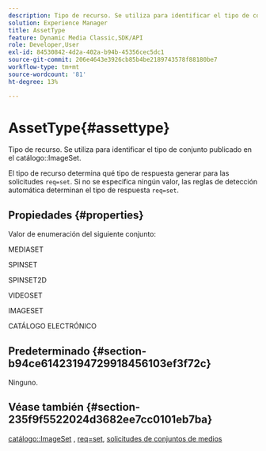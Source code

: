 ```yaml
---
description: Tipo de recurso. Se utiliza para identificar el tipo de conjunto publicado en el catálogo de ImageSet.
solution: Experience Manager
title: AssetType
feature: Dynamic Media Classic,SDK/API
role: Developer,User
exl-id: 84530842-4d2a-402a-b94b-45356cec5dc1
source-git-commit: 206e4643e3926cb85b4be2189743578f88180be7
workflow-type: tm+mt
source-wordcount: '81'
ht-degree: 13%

---
```


# AssetType{#assettype}

Tipo de recurso. Se utiliza para identificar el tipo de conjunto publicado en el catálogo::ImageSet.

El tipo de recurso determina qué tipo de respuesta generar para las solicitudes `req=set`. Si no se especifica ningún valor, las reglas de detección automática determinan el tipo de respuesta `req=set`.

## Propiedades {#properties}

Valor de enumeración del siguiente conjunto:

MEDIASET

SPINSET

SPINSET2D

VIDEOSET

IMAGESET

CATÁLOGO ELECTRÓNICO

## Predeterminado {#section-b94ce61423194729918456103ef3f72c}

Ninguno.

## Véase también {#section-235f9f5522024d3682ee7cc0101eb7ba}

[catálogo::ImageSet](../../../../../../is-api/image-catalog/image-serving-api-ref/c-image-catalog-reference/c-image-svg-data-reference/c-image-data-reference/r-imageset-cat.md#reference-4764d347afd64afdaede9a74c7565256) ,  [req=set](/help/aem-is-ir-api/is-api/http-ref/image-serving-api-ref/c-http-protocol-reference/c-command-reference/r-req/r-req.md),  [solicitudes de conjuntos de medios](/help/aem-is-ir-api/is-api/http-ref/image-serving-api-ref/c-http-protocol-reference/c-syntax-and-features/r-media-set-requests.md)

